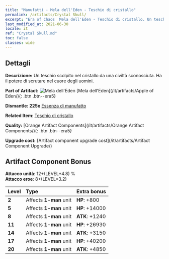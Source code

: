 ```yaml
---
title: "Manufatti - Mela dell'Eden - Teschio di cristallo"
permalink: /artifacts/Crystal Skull/
excerpt: "Era of Chaos  Mela dell'Eden - Teschio di cristallo. Un teschio scolpito nel cristallo da una civiltà sconosciuta. Ha il potere di scrutare nel cuore degli uomini."
last_modified_at: 2021-06-30
locale: it
ref: "Crystal Skull.md"
toc: false
classes: wide
---
```




## Dettagli

 **Descrizione:** Un teschio scolpito nel cristallo da una civiltà sconosciuta. Ha il potere di scrutare nel cuore degli uomini.

 **Part of Artifact:** ![Mela dell'Eden](/images/t/icon_artifact_49.png) [Mela dell'Eden](/it/artifacts/Apple of Eden/){: .btn .btn--era5}

 **Dismantle: 225x** [Essenza di manufatto](/ItemsIT/con_905/)

 **Related Item**: [Teschio di cristallo](/ItemsIT/art_182/)

 **Quality:** [Orange Artifact Components](/it/artifacts/Orange Artifact Components/){: .btn .btn--era5}

 **Upgrade cost:** [Artifact component upgrade cost](/it/artifacts/Artifact Component Upgrade/)

## Artifact Component Bonus

  **Attacco unità**: 12+(LEVEL\*4.8) %<br/>**Attacco eroe**: 8+(LEVEL\*3.2)

  |  Level  | Type |    Extra bonus  | 
  |:--------|:-----|:----------------| 
  | **2** | Affects **1-man** unit | **HP**: +800 | 
  | **5** | Affects **1-man** unit | **HP**: +14000 | 
  | **8** | Affects **1-man** unit | **ATK**: +1240 | 
  | **11** | Affects **1-man** unit | **HP**: +26930 | 
  | **14** | Affects **1-man** unit | **ATK**: +3150 | 
  | **17** | Affects **1-man** unit | **HP**: +40200 | 
  | **20** | Affects **1-man** unit | **ATK**: +4850 | 

